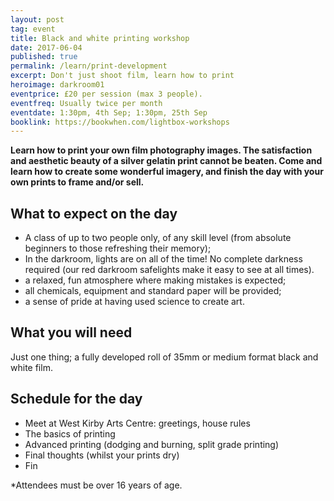 ```yaml
---
layout: post
tag: event
title: Black and white printing workshop
date: 2017-06-04
published: true
permalink: /learn/print-development
excerpt: Don't just shoot film, learn how to print
heroimage: darkroom01
eventprice: £20 per session (max 3 people).
eventfreq: Usually twice per month
eventdate: 1:30pm, 4th Sep; 1:30pm, 25th Sep
booklink: https://bookwhen.com/lightbox-workshops
---
```


**Learn how to print your own film photography images. The satisfaction and aesthetic beauty of a silver gelatin print cannot be beaten. Come and learn how to create some wonderful imagery, and finish the day with your own prints to frame and/or sell.**

## What to expect on the day
- A class of up to two people only, of any skill level (from absolute beginners to those refreshing their memory);
- In the darkroom, lights are on all of the time! No complete darkness required (our red darkroom safelights make it easy to see at all times).
- a relaxed, fun atmosphere where making mistakes is expected;
- all chemicals, equipment and standard paper will be provided;
- a sense of pride at having used science to create art.

## What you will need

Just one thing; a fully developed roll of 35mm or medium format black and white film.

## Schedule for the day

* Meet at West Kirby Arts Centre: greetings, house rules
* The basics of printing
* Advanced printing (dodging and burning, split grade printing)
* Final thoughts (whilst your prints dry)
* Fin

*Attendees must be over 16 years of age.
